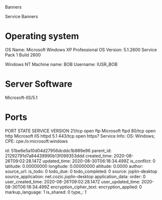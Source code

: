 Banners

Service Banners

# Operating system
OS Name: Microsoft Windows XP Professional
OS Version: 5.1.2600 Service Pack 1 Build 2600

Windows NT
Machine name: BOB
Username: IUSR_BOB


# Server Software
Microsoft-IIS/5.1

# Ports
PORT    STATE  SERVICE VERSION
21/tcp  open   ftp     Microsoft ftpd
80/tcp  open   http    Microsoft IIS httpd 5.1
443/tcp open   https?
Service Info: OS: Windows; CPE: cpe:/o:microsoft:windows


id: 51be6e5a10d04d27956dcddc1b889e96
parent_id: 21292791d7a84439990b13f099353ddd
created_time: 2020-08-26T09:02:28.147Z
updated_time: 2020-08-30T06:18:34.499Z
is_conflict: 0
latitude: 0.00000000
longitude: 0.00000000
altitude: 0.0000
author: 
source_url: 
is_todo: 0
todo_due: 0
todo_completed: 0
source: joplin-desktop
source_application: net.cozic.joplin-desktop
application_data: 
order: 0
user_created_time: 2020-08-26T09:02:28.147Z
user_updated_time: 2020-08-30T06:18:34.499Z
encryption_cipher_text: 
encryption_applied: 0
markup_language: 1
is_shared: 0
type_: 1